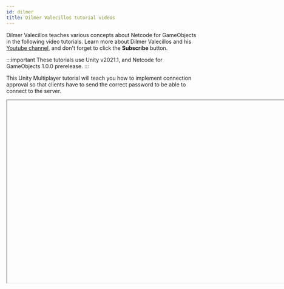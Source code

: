 ```yaml
---
id: dilmer
title: Dilmer Valecillos tutorial videos
---
```


Dilmer Valecillos teaches various concepts about Netcode for GameObjects in the following video tutorials. Learn more about Dilmer Valecillos and his [Youtube channel](https://www.youtube.com/channel/UCHM37DnT_QGJT5Zyl4EmqcA), and don't forget to click the **Subscribe** button.

:::important
These tutorials use Unity v2021.1, and Netcode for GameObjects 1.0.0 prerelease.
:::

This Unity Multiplayer tutorial will teach you how to implement connection approval so that clients have to send the correct password to be able to connect to the server.

<Iframe url="https://www.youtube.com/embed/d1FpS5hYlVE"
        width="854px"
        height="480px"
        id="myId"
        className="video-container"
        display="initial"
        position="relative"
        allow="accelerometer; autoplay; clipboard-write; encrypted-media; gyroscope; picture-in-picture"
        allowfullscreen
        />

Video published 14th Nov 2021

This Unity Multiplayer tutorial will teach you how to implement:
- NetworkVariable types and how to use them
- Network Transforms to synchronize player position across the network
- Synchronization of Player HUD over many clients
- Player client controller and Network Behaviors
- How and why should you use ServerRpc (Remote Procedure Calls)

<Iframe url="https://www.youtube.com/embed/rFCFMkzFaog"
        width="854px"
        height="480px"
        id="myId"
        className="video-container"
        display="initial"
        position="relative"
        allow="accelerometer; autoplay; clipboard-write; encrypted-media; gyroscope; picture-in-picture"
        allowfullscreen
        />

Video published 15th Nov 2021

Dilmer takes a look at the Network Animator component and how you can synchronise animation states with other clients connected to the server or client-host. Features covered:
<ul>
<li> NetworkAnimator component</li>
<li> NetworkVariables Vector3 and permissions</li>
<li> NetworkVariables with enum type for player state</li>
<li>Using CharacterController to control the player</li>
<li>Using ServerRpc to keep track of player state</li>
<li>Animation state based on NetworkVariable player state</li>
</ul>

<Iframe url="https://www.youtube.com/embed/GOtE96OKyVA"
        width="854px"
        height="480px"
        id="myId"
        className="video-container"
        display="initial"
        position="relative"
        allow="accelerometer; autoplay; clipboard-write; encrypted-media; gyroscope; picture-in-picture"
        allowfullscreen
        />

Video published 15th Nov 2021

Dilmer looks at how to set up multiplayer capabilities available over the internet

<ul>
<li> Setting up Relay server through Unity Services</li>
<li> Adding Unity Relay and Unity Transport UDP packages</li>
<li> Adding a new multiplayer relay scene with the Unity Transport in the NetworkManager</li>
<li> Creating a RelayManager singleton to create a Relay allocation and also provide a join code to clients connecting via relay</li>
</ul>

<Iframe url="https://www.youtube.com/embed/82Lbho7S0OA"
        width="854px"
        height="480px"
        id="myId"
        className="video-container"
        display="initial"
        position="relative"
        allow="accelerometer; autoplay; clipboard-write; encrypted-media; gyroscope; picture-in-picture"
        allowfullscreen
        />

Video published 25th Nov 2021

For project files access, check out the repository here: https://github.com/dilmerv/UnityMultiplayerPlayground

:::contribution Community Contribution
Thank you to Dilmer Valecillos and his [Youtube channel](https://www.youtube.com/channel/UCHM37DnT_QGJT5Zyl4EmqcA) for the video tutorials! These contributions are a fantastic help to the community.
:::

import Iframe from 'react-iframe'
